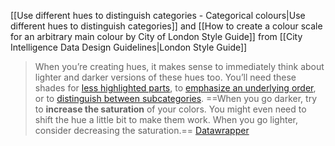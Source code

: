 [[Use different hues to distinguish categories - Categorical colours|Use different hues to distinguish categories]] and [[How to create a colour scale for an arbitrary main colour by City of London Style Guide]] from [[City Intelligence Data Design Guidelines|London Style Guide]]

> When you’re creating hues, it makes sense to immediately think about lighter and darker versions of these hues too. You’ll need these shades for [less highlighted parts](https://blog.datawrapper.de/quantitative-vs-qualitative-color-scales/#4-Use-shades-to-distinguish-between-highlighted-and-unhighlighted-areas), to [emphasize an underlying order](https://blog.datawrapper.de/quantitative-vs-qualitative-color-scales/#2-Use-shades-to-emphasize-an-underlying-order), or to [distinguish between subcategories](https://blog.datawrapper.de/quantitative-vs-qualitative-color-scales/#3-Use-shades-to-distinguish-between-subcategories).
> ==When you go darker, try to **increase the saturation** of your colors. You might even need to shift the hue a little bit to make them work. When you go lighter, consider decreasing the saturation.== [Datawrapper](https://blog.datawrapper.de/colors-for-data-vis-style-guides/#:~:text=When%20you%20go%20darker%2C%20try%20to%20increase%20the%20saturation%20of%20your%20colors.%20You%20might%20even%20need%20to%20shift%20the%20hue%20a%20little%20bit%20to%20make%20them%20work.%20When%20you%20go%20lighter%2C%20consider%20decreasing%20the%20saturation.)
